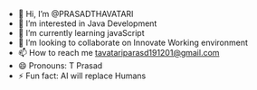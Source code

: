 - 👋 Hi, I’m @PRASADTHAVATARI
- 👀 I’m interested in Java Development
- 🌱 I’m currently learning javaScript
- 💞️ I’m looking to collaborate on Innovate Working environment
- 📫 How to reach me tavatariparasd191201@gmail.com
- 😄 Pronouns: T Prasad
- ⚡ Fun fact: AI will replace Humans

<!---
PRASADTHAVATARI/PRASADTHAVATARI is a ✨ special ✨ repository because its `README.md` (this file) appears on your GitHub profile.
You can click the Preview link to take a look at your changes.
--->
